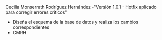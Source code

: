 Cecilia Monserrath Rodríguez Hernández
-"Versión 1.0.1 - Hotfix aplicado para corregir errores críticos"
- Diseña el esquema de la base de datos y realiza los cambios correspondientes
- CMRH
